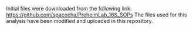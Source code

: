 Initial files were downloaded from the following link: https://github.com/spacocha/PreheimLab_16S_SOPs
The files used for this analysis have been modified and uploaded in this repository.
